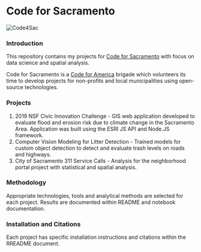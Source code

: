 # Code for Sacramento

![Code4Sac](https://github.com/walteryu/code4sac/blob/master/images/code4sac.png)

### Introduction

This repository contains my projects for [Code for Sacramento](https://codeforsacramento.org/) with focus on data science and spatial analysis.

Code for Sacramento is a [Code for America](https://www.codeforamerica.org/) brigade which volunteers its time to develop projects for non-profits and local municipalities using open-source technologies.

### Projects

1. 2019 NSF Civic Innovation Challenge - GIS web application developed to evaluate flood and erosion risk due to climate change in the Sacramento Area. Application was built using the ESRI JS API and Node.JS framework.
2. Computer Vision Modeling for Litter Detection - Trained models for custom object detection to detect and evaluate trash levels on roads and highways.
3. City of Sacramento 311 Service Calls - Analysis for the neighborhood portal project with statistical and spatial analysis.

### Methodology

Appropriate technologies, tools and analytical methods are selected for each project. Results are documented within README and notebook documentation.

### Installation and Citations

Each project has specific installation instructions and citations within the RREADME document.
